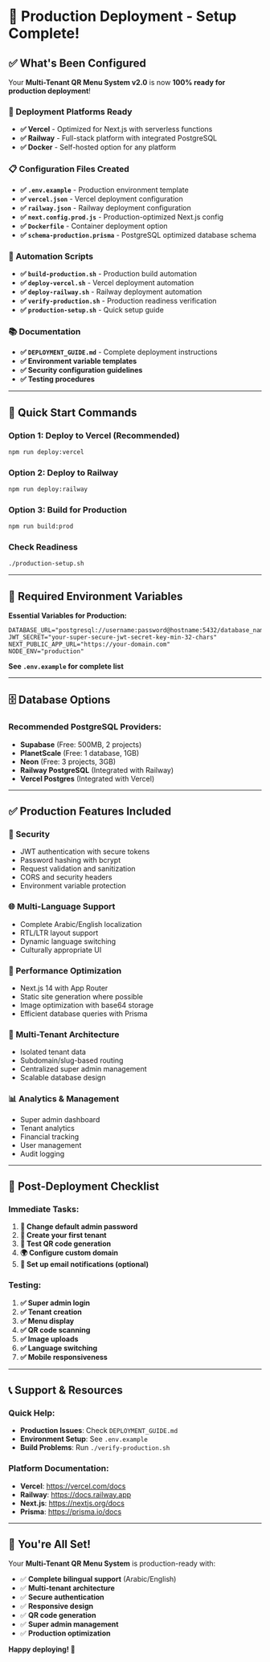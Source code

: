 # 🎉 Production Deployment - Setup Complete!

## ✅ What's Been Configured

Your **Multi-Tenant QR Menu System v2.0** is now **100% ready for production deployment**!

### 🚀 Deployment Platforms Ready
- **✅ Vercel** - Optimized for Next.js with serverless functions
- **✅ Railway** - Full-stack platform with integrated PostgreSQL
- **✅ Docker** - Self-hosted option for any platform

### 📋 Configuration Files Created
- **✅ `.env.example`** - Production environment template
- **✅ `vercel.json`** - Vercel deployment configuration
- **✅ `railway.json`** - Railway deployment configuration
- **✅ `next.config.prod.js`** - Production-optimized Next.js config
- **✅ `Dockerfile`** - Container deployment option
- **✅ `schema-production.prisma`** - PostgreSQL optimized database schema

### 🔧 Automation Scripts
- **✅ `build-production.sh`** - Production build automation
- **✅ `deploy-vercel.sh`** - Vercel deployment automation
- **✅ `deploy-railway.sh`** - Railway deployment automation
- **✅ `verify-production.sh`** - Production readiness verification
- **✅ `production-setup.sh`** - Quick setup guide

### 📚 Documentation
- **✅ `DEPLOYMENT_GUIDE.md`** - Complete deployment instructions
- **✅ Environment variable templates**
- **✅ Security configuration guidelines**
- **✅ Testing procedures**

---

## 🚀 Quick Start Commands

### Option 1: Deploy to Vercel (Recommended)
```bash
npm run deploy:vercel
```

### Option 2: Deploy to Railway
```bash
npm run deploy:railway
```

### Option 3: Build for Production
```bash
npm run build:prod
```

### Check Readiness
```bash
./production-setup.sh
```

---

## 🔑 Required Environment Variables

**Essential Variables for Production:**
```env
DATABASE_URL="postgresql://username:password@hostname:5432/database_name"
JWT_SECRET="your-super-secure-jwt-secret-key-min-32-chars"
NEXT_PUBLIC_APP_URL="https://your-domain.com"
NODE_ENV="production"
```

**See `.env.example` for complete list**

---

## 🗄️ Database Options

### Recommended PostgreSQL Providers:
- **Supabase** (Free: 500MB, 2 projects)
- **PlanetScale** (Free: 1 database, 1GB)
- **Neon** (Free: 3 projects, 3GB)
- **Railway PostgreSQL** (Integrated with Railway)
- **Vercel Postgres** (Integrated with Vercel)

---

## ✅ Production Features Included

### 🔐 Security
- JWT authentication with secure tokens
- Password hashing with bcrypt
- Request validation and sanitization
- CORS and security headers
- Environment variable protection

### 🌐 Multi-Language Support
- Complete Arabic/English localization
- RTL/LTR layout support
- Dynamic language switching
- Culturally appropriate UI

### 📱 Performance Optimization
- Next.js 14 with App Router
- Static site generation where possible
- Image optimization with base64 storage
- Efficient database queries with Prisma

### 🏢 Multi-Tenant Architecture
- Isolated tenant data
- Subdomain/slug-based routing
- Centralized super admin management
- Scalable database design

### 📊 Analytics & Management
- Super admin dashboard
- Tenant analytics
- Financial tracking
- User management
- Audit logging

---

## 🎯 Post-Deployment Checklist

### Immediate Tasks:
1. **🔐 Change default admin password**
2. **🏢 Create your first tenant**
3. **📱 Test QR code generation**
4. **🌍 Configure custom domain**
5. **📧 Set up email notifications (optional)**

### Testing:
1. **✅ Super admin login**
2. **✅ Tenant creation**
3. **✅ Menu display**
4. **✅ QR code scanning**
5. **✅ Image uploads**
6. **✅ Language switching**
7. **✅ Mobile responsiveness**

---

## 📞 Support & Resources

### Quick Help:
- **Production Issues**: Check `DEPLOYMENT_GUIDE.md`
- **Environment Setup**: See `.env.example`
- **Build Problems**: Run `./verify-production.sh`

### Platform Documentation:
- **Vercel**: https://vercel.com/docs
- **Railway**: https://docs.railway.app
- **Next.js**: https://nextjs.org/docs
- **Prisma**: https://prisma.io/docs

---

## 🎊 You're All Set!

Your **Multi-Tenant QR Menu System** is production-ready with:

- ✅ **Complete bilingual support** (Arabic/English)
- ✅ **Multi-tenant architecture** 
- ✅ **Secure authentication**
- ✅ **Responsive design**
- ✅ **QR code generation**
- ✅ **Super admin management**
- ✅ **Production optimization**

**Happy deploying! 🚀**